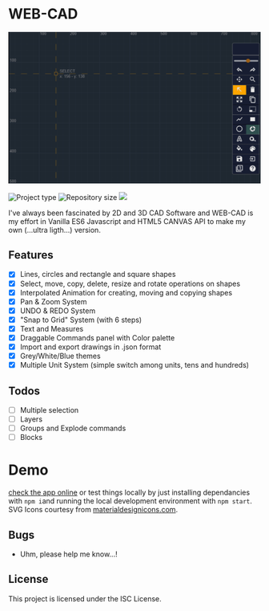 # WEB-CAD

![IMG](doc/webcad.gif)

![](https://img.shields.io/badge/type-JS_Library-brightgreen.svg "Project type")
![](https://img.shields.io/github/repo-size/LorenzoCorbella74/my-web-cad "Repository size")
![](https://img.shields.io/github/package-json/v/LorenzoCorbella74/my-web-cad)

I've always been fascinated by 2D and 3D CAD Software and WEB-CAD is my effort in Vanilla ES6 Javascript and HTML5 CANVAS API to make my own (...ultra ligth...) version.

## Features
- [x] Lines, circles and rectangle and square shapes 
- [x] Select, move, copy, delete, resize and rotate operations on shapes
- [x] Interpolated Animation for creating, moving and copying shapes
- [x] Pan & Zoom System
- [x] UNDO & REDO System
- [x] "Snap to Grid" System (with 6 steps)
- [x] Text and Measures 
- [x] Draggable Commands panel with Color palette
- [x] Import and export drawings in .json format
- [x] Grey/White/Blue themes
- [x] Multiple Unit System (simple switch among units, tens and hundreds) 

## Todos
- [ ] Multiple selection
- [ ] Layers
- [ ] Groups and Explode commands
- [ ] Blocks

# Demo
[check the app online](https://web-cad-2020.netlify.app/) or test things locally by just installing dependancies with `npm i`and running the local development environment with `npm start`.  SVG Icons courtesy from [materialdesignicons.com](https://materialdesignicons.com/).

## Bugs
- Uhm, please help me know...!

## License
This project is licensed under the ISC License.